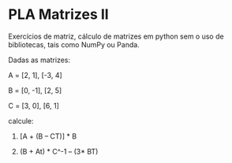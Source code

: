 # PLA Matrizes II
Exercícios de matriz, cálculo de matrizes em python sem o uso de bibliotecas, tais como NumPy ou Panda.

Dadas as matrizes:

A = [2, 1], [-3, 4]

B = [0, -1], [2, 5]

C = [3, 0], [6, 1]

calcule:

1. [A + (B – CT)] * B
  
2. (B + At) * C^-1 – (3* BT)
